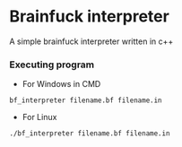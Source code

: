 # Brainfuck interpreter
 A simple brainfuck interpreter written in c++
 ### Executing program

* For Windows in CMD
```
bf_interpreter filename.bf filename.in
```
* For Linux
```
./bf_interpreter filename.bf filename.in
```
